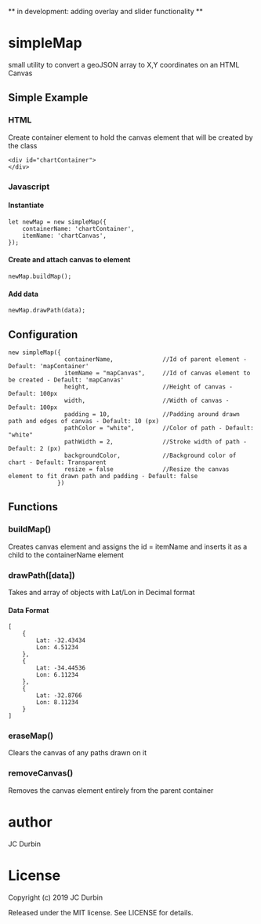 ** in development:  adding overlay and slider functionality **


# simpleMap
small utility to convert a geoJSON array to X,Y coordinates on an HTML Canvas 


## Simple Example
### HTML
Create container element to hold the canvas element that will be created by the class

    <div id="chartContainer">
    </div>
    
### Javascript
#### Instantiate
    let newMap = new simpleMap({
        containerName: 'chartContainer',
        itemName: 'chartCanvas',
    });
#### Create and attach canvas to element
    newMap.buildMap();

#### Add data
    newMap.drawPath(data);
    
## Configuration
    new simpleMap({
                    containerName,              //Id of parent element - Default: 'mapContainer'
                    itemName = "mapCanvas",     //Id of canvas element to be created - Default: 'mapCanvas'
                    height,                     //Height of canvas - Default: 100px                    
                    width,                      //Width of canvas - Default: 100px
                    padding = 10,               //Padding around drawn path and edges of canvas - Default: 10 (px)
                    pathColor = "white",        //Color of path - Default: "white"
                    pathWidth = 2,              //Stroke width of path - Default: 2 (px)
                    backgroundColor,            //Background color of chart - Default: Transparent 
                    resize = false              //Resize the canvas element to fit drawn path and padding - Default: false
                  })

## Functions
### buildMap()
Creates canvas element and assigns the id = itemName and inserts it as a child to the containerName element 

### drawPath([data])
Takes and array of objects with Lat/Lon in Decimal format  
  #### Data Format
    [
        {
            Lat: -32.43434
            Lon: 4.51234
        },
        {
            Lat: -34.44536 
            Lon: 6.11234
        },
        {
            Lat: -32.8766 
            Lon: 8.11234
        }
    ]
    
### eraseMap()
Clears the canvas of any paths drawn on it

### removeCanvas()
Removes the canvas element entirely from the parent container


# author
JC Durbin

# License
Copyright (c) 2019  JC Durbin

Released under the MIT license. See LICENSE for details.
